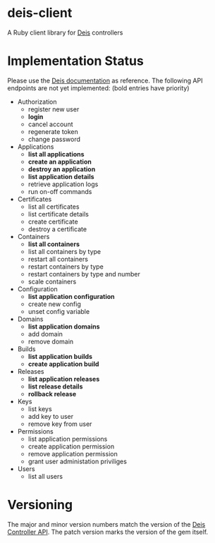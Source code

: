 # deis-client

A Ruby client library for [Deis](http://docs.deis.io/) controllers

# Implementation Status

Please use the [Deis documentation](http://docs.deis.io/en/latest/reference/api-v1.5/) as reference.
The following API endpoints are not yet implemented: (bold entries have priority)

- Authorization
  - register new user
  - **login**
  - cancel account
  - regenerate token
  - change password
- Applications
  - **list all applications**
  - **create an application**
  - **destroy an application**
  - **list application details**
  - retrieve application logs
  - run on-off commands
- Certificates
  - list all certificates
  - list certificate details
  - create certificate
  - destroy a certificate
- Containers
  - **list all containers**
  - list all containers by type
  - restart all containers
  - restart containers by type
  - restart containers by type and number
  - scale containers
- Configuration
  - **list application configuration**
  - create new config
  - unset config variable
- Domains
  - **list application domains**
  - add domain
  - remove domain
- Builds
  - **list application builds**
  - **create application build**
- Releases
  - **list application releases**
  - **list release details**
  - **rollback release**
- Keys
  - list keys
  - add key to user
  - remove key from user
- Permissions
  - list application permissions
  - create application permission
  - remove application permission
  - grant user administation priviliges
- Users
  - list all users


# Versioning

The major and minor version numbers match the version of the [Deis Controller API](http://docs.deis.io/en/latest/reference/api-v1.5/).
The patch version marks the version of the gem itself.
